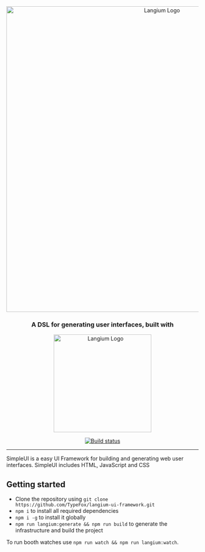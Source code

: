 <div id="logo" align="center">
  <a href="https://github.com/TypeFox/langium-ui-framework">
		<img alt="Langium Logo" width="800" src="https://user-images.githubusercontent.com/68400102/150516517-7da9423e-7d0e-4605-91c7-d7693ccd3c28.png">
  </a>
  <h3>
      A DSL for generating user interfaces, built with
  </h3>
  <a href="https://github.com/langium/langium">
		<img alt="Langium Logo" width="256" src="https://user-images.githubusercontent.com/4377073/135283991-90ef7724-649d-440a-8720-df13c23bda82.png">
  </a>
</div>
<div id="badges" align="center">
	
   [![Build status](https://github.com/TypeFox/langium-ui-framework/actions/workflows/build.yml/badge.svg)](https://github.com/TypeFox/langium-ui-framework/actions/workflows/build.yml)
	
</div>

<hr>
SimpleUI is a easy UI Framework for building and generating web user interfaces. SimpleUI includes HTML, JavaScript and CSS

## Getting started
- Clone the repository using `git clone https://github.com/TypeFox/langium-ui-framework.git`
- `npm i` to install all required dependencies
- `npm i -g` to install it globally
- `npm run langium:generate && npm run build` to generate the infrastructure and build the project

To run booth watches use `npm run watch && npm run langium:watch`.

